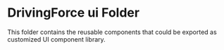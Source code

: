# DrivingForce ui Folder

This folder contains the reusable components that could be exported as customized UI component library.
